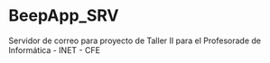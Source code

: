 # BeepApp_SRV
Servidor de correo para proyecto de Taller II para el Profesorade de Informática - INET - CFE
